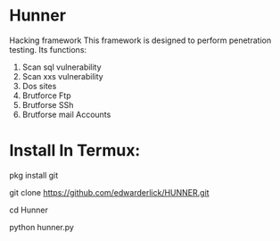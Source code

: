 # Hunner
Hacking framework
This framework is designed to perform penetration testing.
Its functions:
1) Scan sql vulnerability
2) Scan xxs vulnerability
3) Dos sites
4) Brutforce Ftp
5) Brutforse SSh
6) Brutforse mail Accounts
# Install In Termux:

pkg install git

git clone https://github.com/edwarderlick/HUNNER.git

cd Hunner

python hunner.py
